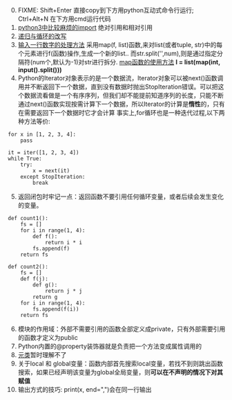 0. FIXME: Shift+Enter 直接copy到下方用python互动式命令行运行; Ctrl+Alt+N 在下方用cmd运行代码
1. [python3中比较麻烦的import](https://zhuanlan.zhihu.com/p/63143493) 绝对引用和相对引用
2. [递归与循环的改写](https://www.zhihu.com/question/20418254?sort=created)
3. [输入一行数字的处理方法](https://blog.csdn.net/weixin_39613291/article/details/109872736)
   采用map(f, list)函数,来对list(或者tuple, str)中的每个元素进行f(函数)操作,生成一个新的list.. 
   而str.split('',num),则是通过指定分隔符(num个,默认为-1)对str进行拆分.
   [map函数的使用方法](https://www.runoob.com/python/python-func-map.html)
   <strong>l = list(map(int, input().split()))</strong>
4. Python的Iterator对象表示的是一个数据流，Iterator对象可以被next()函数调用并不断返回下一个数据，直到没有数据时抛出StopIteration错误。可以把这个数据流看做是一个有序序列，但我们却不能提前知道序列的长度，只能不断通过next()函数实现按需计算下一个数据，所以Iterator的计算是**惰性**的，只有在需要返回下一个数据时它才会计算
事实上,for循环也是一种迭代过程,以下两种方法等价:

```
for x in [1, 2, 3, 4]:
    pass
```
```
it = iter([1, 2, 3, 4])
while True:
    try:
        x = next(it)
    except StopIteration:
        break
```
5. 返回闭包时牢记一点：返回函数不要引用任何循环变量，或者后续会发生变化的变量。
```
def count1():
    fs = []
    for i in range(1, 4):
        def f():
            return i * i
        fs.append(f)
    return fs

def count2():
    fs = []
    def f(j):
        def g():
            return j * j
        return g
    for i in range(1, 4):
        fs.append(f(i))
    return fs

```
6. 模块的作用域：外部不需要引用的函数全部定义成private，只有外部需要引用的函数才定义为public
7. Python内置的@property装饰器就是负责把一个方法变成属性调用的
8. [元类](https://www.liaoxuefeng.com/wiki/1016959663602400/1017592449371072#0)暂时理解不了
9. 关于local 和 global变量：函数内部首先搜索local变量，若找不到则跳出函数搜索，如果已经声明该变量为global全局变量，则**可以在不声明的情况下对其赋值**
10. 输出方式的技巧: print(x, end=",")会在同一行输出